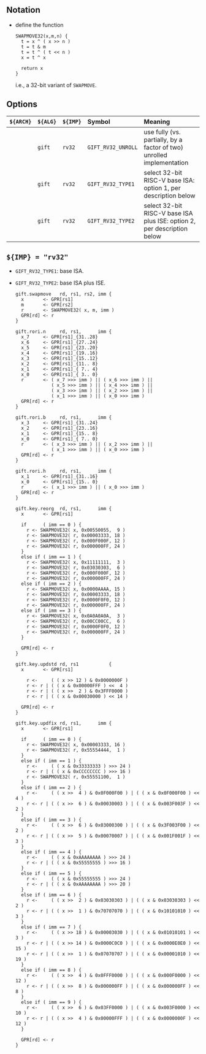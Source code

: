 <!--- -------------------------------------------------------------------- --->

## Notation

- define the function

  ```
  SWAPMOVE32(x,m,n) {
    t = x ^ ( x >> n )
    t = t & m
    t = t ^ ( t << n )
    x = t ^ x

    return x
  }
  ```
  
  i.e., a 32-bit variant of `SWAPMOVE`.

<!--- -------------------------------------------------------------------- --->

## Options

| `${ARCH}` | `${ALG}`   | `${IMP}`  | Symbol                 | Meaning                                                                 |
| :-------- | :--------- | :-------- | :--------------------- | :---------------------------------------------------------------------- |
|           | `gift`     | `rv32`    | `GIFT_RV32_UNROLL`     | use fully (vs. partially, by a factor of two) unrolled implementation   |
|           | `gift`     | `rv32`    | `GIFT_RV32_TYPE1`      | select 32-bit RISC-V base ISA:          option 1, per description below |
|           | `gift`     | `rv32`    | `GIFT_RV32_TYPE2`      | select 32-bit RISC-V base ISA plus ISE: option 2, per description below |

<!--- -------------------------------------------------------------------- --->

## `${IMP} = "rv32"`

- `GIFT_RV32_TYPE1`: base ISA.

- `GIFT_RV32_TYPE2`: base ISA plus ISE.

  ```
  gift.swapmove   rd, rs1, rs2, imm {
    x       <- GPR[rs1]
    m       <- GPR[rs2]
    r       <- SWAPMOVE32( x, m, imm )
    GPR[rd] <- r
  }

  gift.rori.n     rd, rs1,      imm {
    x_7     <- GPR[rs1]_{31..28}
    x_6     <- GPR[rs1]_{27..24}
    x_5     <- GPR[rs1]_{23..20}
    x_4     <- GPR[rs1]_{19..16}
    x_3     <- GPR[rs1]_{15..12}
    x_2     <- GPR[rs1]_{11.. 8}
    x_1     <- GPR[rs1]_{ 7.. 4}
    x_0     <- GPR[rs1]_{ 3.. 0}
    r       <- ( x_7 >>> imm ) || ( x_6 >>> imm ) || 
               ( x_5 >>> imm ) || ( x_4 >>> imm ) || 
               ( x_3 >>> imm ) || ( x_2 >>> imm ) || 
               ( x_1 >>> imm ) || ( x_0 >>> imm ) 
    GPR[rd] <- r
  }
  
  gift.rori.b     rd, rs1,      imm {
    x_3     <- GPR[rs1]_{31..24}
    x_2     <- GPR[rs1]_{23..16}
    x_1     <- GPR[rs1]_{15.. 8}
    x_0     <- GPR[rs1]_{ 7.. 0}
    r       <- ( x_3 >>> imm ) || ( x_2 >>> imm ) || 
               ( x_1 >>> imm ) || ( x_0 >>> imm ) 
    GPR[rd] <- r
  }
  
  gift.rori.h     rd, rs1,      imm {
    x_1     <- GPR[rs1]_{31..16}
    x_0     <- GPR[rs1]_{15.. 0}
    r       <- ( x_1 >>> imm ) || ( x_0 >>> imm )
    GPR[rd] <- r
  }
    
  gift.key.reorg  rd, rs1,      imm {
    x       <- GPR[rs1]  

    if      ( imm == 0 ) {
      r <- SWAPMOVE32( x, 0x00550055,  9 )
      r <- SWAPMOVE32( r, 0x00003333, 18 )
      r <- SWAPMOVE32( r, 0x000F000F, 12 )
      r <- SWAPMOVE32( r, 0x000000FF, 24 )
    }
    else if ( imm == 1 ) {
      r <- SWAPMOVE32( x, 0x11111111,  3 )
      r <- SWAPMOVE32( r, 0x03030303,  6 )
      r <- SWAPMOVE32( r, 0x000F000F, 12 )
      r <- SWAPMOVE32( r, 0x000000FF, 24 )
    else if ( imm == 2 ) {
      r <- SWAPMOVE32( x, 0x0000AAAA, 15 )
      r <- SWAPMOVE32( r, 0x00003333, 18 )
      r <- SWAPMOVE32( r, 0x0000F0F0, 12 )
      r <- SWAPMOVE32( r, 0x000000FF, 24 )
    else if ( imm == 3 ) {
      r <- SWAPMOVE32( x, 0x0A0A0A0A,  3 )
      r <- SWAPMOVE32( r, 0x00CC00CC,  6 )
      r <- SWAPMOVE32( r, 0x0000F0F0, 12 )
      r <- SWAPMOVE32( r, 0x000000FF, 24 )
    }

    GPR[rd] <- r
  }
  
  gift.key.updstd rd, rs1           {
    x       <- GPR[rs1]

      r <-     ( ( x >> 12 ) & 0x0000000F ) 
      r <- r | ( ( x & 0x00000FFF ) <<  4 )
      r <- r | ( ( x >>  2 ) & 0x3FFF0000 ) 
      r <- r | ( ( x & 0x00030000 ) << 14 )

    GPR[rd] <- r
  }
  
  gift.key.updfix rd, rs1,      imm {
    x       <- GPR[rs1]

    if      ( imm == 0 ) {
      r <- SWAPMOVE32( x, 0x00003333, 16 )
      r <- SWAPMOVE32( r, 0x55554444,  1 )
    }
    else if ( imm == 1 ) {
      r <-     ( ( x & 0x33333333 ) >>> 24 )
      r <- r | ( ( x & 0xCCCCCCCC ) >>> 16 )
      r <- SWAPMOVE32( r, 0x55551100,  1 )
    }
    else if ( imm == 2 ) {
      r <-     ( ( x >>  4 ) & 0x0F000F00 ) | ( ( x & 0x0F000F00 ) <<  4 )
      r <- r | ( ( x >>  6 ) & 0x00030003 ) | ( ( x & 0x003F003F ) <<  2 )
    }
    else if ( imm == 3 ) { 
      r <-     ( ( x >>  6 ) & 0x03000300 ) | ( ( x & 0x3F003F00 ) <<  2 )
      r <- r | ( ( x >>  5 ) & 0x00070007 ) | ( ( x & 0x001F001F ) <<  3 )
    }
    else if ( imm == 4 ) {
      r <-     ( ( x & 0xAAAAAAAA ) >>> 24 )
      r <- r | ( ( x & 0x55555555 ) >>> 16 )
    }
    else if ( imm == 5 ) {
      r <-     ( ( x & 0x55555555 ) >>> 24 )
      r <- r | ( ( x & 0xAAAAAAAA ) >>> 20 )
    }
    else if ( imm == 6 ) {
      r <-     ( ( x >>  2 ) & 0x03030303 ) | ( ( x & 0x03030303 ) <<  2 )
      r <- r | ( ( x >>  1 ) & 0x70707070 ) | ( ( x & 0x10101010 ) <<  3 )
    }
    else if ( imm == 7 ) {
      r <-     ( ( x >> 18 ) & 0x00003030 ) | ( ( x & 0x01010101 ) <<  3 )
      r <- r | ( ( x >> 14 ) & 0x0000C0C0 ) | ( ( x & 0x0000E0E0 ) << 15 )
      r <- r | ( ( x >>  1 ) & 0x07070707 ) | ( ( x & 0x00001010 ) << 19 )
    }
    else if ( imm == 8 ) {
      r <-     ( ( x >>  4 ) & 0x0FFF0000 ) | ( ( x & 0x000F0000 ) << 12 )
      r <- r | ( ( x >>  8 ) & 0x000000FF ) | ( ( x & 0x000000FF ) <<  8 )
    }
    else if ( imm == 9 ) {
      r <-     ( ( x >>  6 ) & 0x03FF0000 ) | ( ( x & 0x003F0000 ) << 10 )
      r <- r | ( ( x >>  4 ) & 0x00000FFF ) | ( ( x & 0x0000000F ) << 12 )
    }

    GPR[rd] <- r
  }
  ```

<!--- -------------------------------------------------------------------- --->
